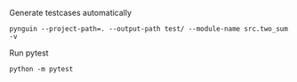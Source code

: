 Generate testcases automatically

```
pynguin --project-path=. --output-path test/ --module-name src.two_sum -v 
```

Run pytest
```
python -m pytest
```